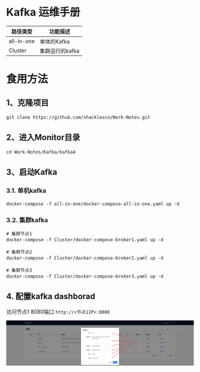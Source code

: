 # Kafka 运维手册
| 路径类型                  | 功能描述       |
|-----------------------|------------|
| all-in-one  | 单体的Kafka   |
| Cluster     | 集群运行的kafka |

# 食用方法
## 1、克隆项目
```shell
git clone https://github.com/shacklescn/Work-Notes.git
```
## 2、进入Monitor目录
```shell
cd Work-Notes/Kafka/kafka4
```
## 3、启动Kafka
### 3.1. 单机kafka
```shell
docker-compose -f all-in-one/docker-compose-all-in-one.yaml up -d 
```
### 3.2. 集群kafka
```shell
# 集群节点1
docker-compose -f Cluster/docker-compose-broker1.yaml up -d 

# 集群节点2
docker-compose -f Cluster/docker-compose-broker2.yaml up -d

# 集群节点3
docker-compose -f Cluster/docker-compose-broker3.yaml up -d 
```
## 4. 配置kafka dashborad
访问节点1 8080端口 ```http://<节点1IP>:8080```

![kafka_dashboard.png](kafka4/images/kafka_dashboard.png)